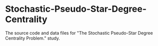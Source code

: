 # Stochastic-Pseudo-Star-Degree-Centrality
The source code and data files for "The Stochastic Pseudo-Star Degree Centrality Problem." study.
